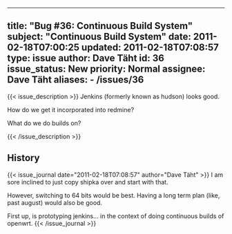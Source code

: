 
---
title: "Bug #36: Continuous Build System"
subject: "Continuous Build System"
date: 2011-02-18T07:00:25
updated: 2011-02-18T07:08:57
type: issue
author: Dave Täht
id: 36
issue_status: New
priority: Normal
assignee: Dave Täht
aliases:
    - /issues/36
---

{{< issue_description >}}
Jenkins (formerly known as hudson) looks good.

How do we get it incorporated into redmine?

What do we do builds on?


{{< /issue_description >}}

## History
{{< issue_journal date="2011-02-18T07:08:57" author="Dave Täht" >}}
I am sore inclined to just copy shipka over and start with that.

However, switching to 64 bits would be best. Having a long term plan
(like, past august) would also be good.

First up, is prototyping jenkins... in the context of doing continuous
builds of openwrt.
{{< /issue_journal >}}

